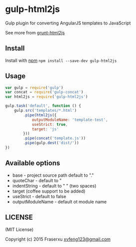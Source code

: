 gulp-html2js
============

Gulp plugin for converting AngularJS templates to JavaScript

See more from [grunt-html2js](https://github.com/karlgoldstein/grunt-html2js)


## Install
Install with [npm](https://npmjs.org/package/gulp-html2js)
`npm install --save-dev gulp-html2js`

## Usage

```javascript
var gulp = require('gulp')
var concat = require('gulp-concat')
var html2js = require('gulp-html2js')

gulp.task('default', function () {
    gulp.src('templates/*.html')
        .pipe(html2js({
            outputModuleName: 'template-test',
            useStrict: true,
            target: 'js'
        }))
        .pipe(concat('template.js'))
        .pipe(gulp.dest('dist/'))
})
```

## Available options
* base - project source path default to "."
* quoteChar - default to "
* indentString - default to "  " (two spaces)
* target (coffee support to be added)
* useStrict - default to false
* outputModuleName - default ot module name

## LICENSE

(MIT License)

Copyright (c) 2015 Fraserxu <xvfeng123@gmail.com>
